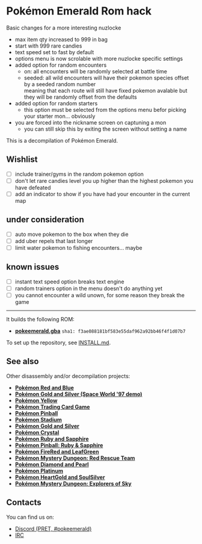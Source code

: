 # Pokémon Emerald Rom hack
Basic changes for a more interesting nuzlocke

- max item qty increased to 999 in bag
- start with 999 rare candies
- text speed set to fast by default
- options menu is now scrolable with more nuzlocke specific settings
- added option for random encounters
    - on: all encounters will be randomly selected at battle time
    - seeded: all wild encounters will have their pokemon species offset by a seeded random number  
    meaning that each route will still have fixed pokemon avalable but they will be randomly offset from the defaults
- added option for random starters
    - this option must be selected from the options menu befor picking your starter mon... obviously
- you are forced into the nickname screen on captuning a mon
    - you can still skip this by exiting the screen without setting a name

This is a decompilation of Pokémon Emerald.

## Wishlist
- [ ] include trainer/gyms in the random pokemon option
- [ ] don't let rare candies level you up higher than the highest pokemon you have defeated
- [ ] add an indicator to show if you have had your encounter in the current map

## under consideration
- [ ] auto move pokemon to the box when they die
- [ ] add uber repels that last longer
- [ ] limit water pokemon to fishing encounters... maybe

## known issues
- [ ] instant text speed option breaks text engine
- [ ] random trainers option in the menu doesn't do anything yet
- [ ] you cannot encounter a wild unown, for some reason they break the game

---
It builds the following ROM:

* [**pokeemerald.gba**](https://datomatic.no-intro.org/index.php?page=show_record&s=23&n=1961) `sha1: f3ae088181bf583e55daf962a92bb46f4f1d07b7`

To set up the repository, see [INSTALL.md](INSTALL.md).


## See also

Other disassembly and/or decompilation projects:
* [**Pokémon Red and Blue**](https://github.com/pret/pokered)
* [**Pokémon Gold and Silver (Space World '97 demo)**](https://github.com/pret/pokegold-spaceworld)
* [**Pokémon Yellow**](https://github.com/pret/pokeyellow)
* [**Pokémon Trading Card Game**](https://github.com/pret/poketcg)
* [**Pokémon Pinball**](https://github.com/pret/pokepinball)
* [**Pokémon Stadium**](https://github.com/pret/pokestadium)
* [**Pokémon Gold and Silver**](https://github.com/pret/pokegold)
* [**Pokémon Crystal**](https://github.com/pret/pokecrystal)
* [**Pokémon Ruby and Sapphire**](https://github.com/pret/pokeruby)
* [**Pokémon Pinball: Ruby & Sapphire**](https://github.com/pret/pokepinballrs)
* [**Pokémon FireRed and LeafGreen**](https://github.com/pret/pokefirered)
* [**Pokémon Mystery Dungeon: Red Rescue Team**](https://github.com/pret/pmd-red)
* [**Pokémon Diamond and Pearl**](https://github.com/pret/pokediamond)
* [**Pokémon Platinum**](https://github.com/pret/pokeplatinum) 
* [**Pokémon HeartGold and SoulSilver**](https://github.com/pret/pokeheartgold)
* [**Pokémon Mystery Dungeon: Explorers of Sky**](https://github.com/pret/pmd-sky)

## Contacts

You can find us on:

* [Discord (PRET, #pokeemerald)](https://discord.gg/d5dubZ3)
* [IRC](https://web.libera.chat/?#pret)
